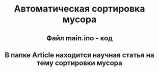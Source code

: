 <h1 align="center">Автоматическая сортировка мусора</h1>

<h2 align="center">Файл main.ino - код</h2>
<h2 align="center">В папке Article находится научная статья на тему сортировки мусора</h2>
